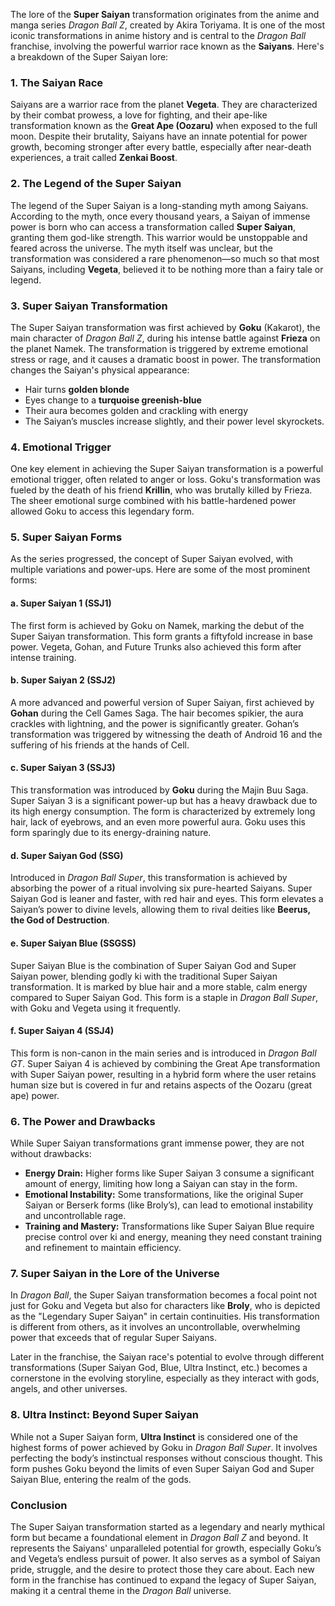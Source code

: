 The lore of the **Super Saiyan** transformation originates from the anime and manga series *Dragon Ball Z*, created by Akira Toriyama. It is one of the most iconic transformations in anime history and is central to the *Dragon Ball* franchise, involving the powerful warrior race known as the **Saiyans**. Here's a breakdown of the Super Saiyan lore:

### 1. **The Saiyan Race**
Saiyans are a warrior race from the planet **Vegeta**. They are characterized by their combat prowess, a love for fighting, and their ape-like transformation known as the **Great Ape (Oozaru)** when exposed to the full moon. Despite their brutality, Saiyans have an innate potential for power growth, becoming stronger after every battle, especially after near-death experiences, a trait called **Zenkai Boost**.

### 2. **The Legend of the Super Saiyan**
The legend of the Super Saiyan is a long-standing myth among Saiyans. According to the myth, once every thousand years, a Saiyan of immense power is born who can access a transformation called **Super Saiyan**, granting them god-like strength. This warrior would be unstoppable and feared across the universe. The myth itself was unclear, but the transformation was considered a rare phenomenon—so much so that most Saiyans, including **Vegeta**, believed it to be nothing more than a fairy tale or legend.

### 3. **Super Saiyan Transformation**
The Super Saiyan transformation was first achieved by **Goku** (Kakarot), the main character of *Dragon Ball Z*, during his intense battle against **Frieza** on the planet Namek. The transformation is triggered by extreme emotional stress or rage, and it causes a dramatic boost in power. The transformation changes the Saiyan's physical appearance: 
- Hair turns **golden blonde**
- Eyes change to a **turquoise greenish-blue**
- Their aura becomes golden and crackling with energy
- The Saiyan’s muscles increase slightly, and their power level skyrockets.

### 4. **Emotional Trigger**
One key element in achieving the Super Saiyan transformation is a powerful emotional trigger, often related to anger or loss. Goku's transformation was fueled by the death of his friend **Krillin**, who was brutally killed by Frieza. The sheer emotional surge combined with his battle-hardened power allowed Goku to access this legendary form.

### 5. **Super Saiyan Forms**
As the series progressed, the concept of Super Saiyan evolved, with multiple variations and power-ups. Here are some of the most prominent forms:

#### a. **Super Saiyan 1 (SSJ1)**
The first form is achieved by Goku on Namek, marking the debut of the Super Saiyan transformation. This form grants a fiftyfold increase in base power. Vegeta, Gohan, and Future Trunks also achieved this form after intense training.

#### b. **Super Saiyan 2 (SSJ2)**
A more advanced and powerful version of Super Saiyan, first achieved by **Gohan** during the Cell Games Saga. The hair becomes spikier, the aura crackles with lightning, and the power is significantly greater. Gohan’s transformation was triggered by witnessing the death of Android 16 and the suffering of his friends at the hands of Cell.

#### c. **Super Saiyan 3 (SSJ3)**
This transformation was introduced by **Goku** during the Majin Buu Saga. Super Saiyan 3 is a significant power-up but has a heavy drawback due to its high energy consumption. The form is characterized by extremely long hair, lack of eyebrows, and an even more powerful aura. Goku uses this form sparingly due to its energy-draining nature.

#### d. **Super Saiyan God (SSG)**
Introduced in *Dragon Ball Super*, this transformation is achieved by absorbing the power of a ritual involving six pure-hearted Saiyans. Super Saiyan God is leaner and faster, with red hair and eyes. This form elevates a Saiyan’s power to divine levels, allowing them to rival deities like **Beerus, the God of Destruction**.

#### e. **Super Saiyan Blue (SSGSS)**
Super Saiyan Blue is the combination of Super Saiyan God and Super Saiyan power, blending godly ki with the traditional Super Saiyan transformation. It is marked by blue hair and a more stable, calm energy compared to Super Saiyan God. This form is a staple in *Dragon Ball Super*, with Goku and Vegeta using it frequently.

#### f. **Super Saiyan 4 (SSJ4)**
This form is non-canon in the main series and is introduced in *Dragon Ball GT*. Super Saiyan 4 is achieved by combining the Great Ape transformation with Super Saiyan power, resulting in a hybrid form where the user retains human size but is covered in fur and retains aspects of the Oozaru (great ape) power.

### 6. **The Power and Drawbacks**
While Super Saiyan transformations grant immense power, they are not without drawbacks:
- **Energy Drain:** Higher forms like Super Saiyan 3 consume a significant amount of energy, limiting how long a Saiyan can stay in the form.
- **Emotional Instability:** Some transformations, like the original Super Saiyan or Berserk forms (like Broly’s), can lead to emotional instability and uncontrollable rage.
- **Training and Mastery:** Transformations like Super Saiyan Blue require precise control over ki and energy, meaning they need constant training and refinement to maintain efficiency.

### 7. **Super Saiyan in the Lore of the Universe**
In *Dragon Ball*, the Super Saiyan transformation becomes a focal point not just for Goku and Vegeta but also for characters like **Broly**, who is depicted as the "Legendary Super Saiyan" in certain continuities. His transformation is different from others, as it involves an uncontrollable, overwhelming power that exceeds that of regular Super Saiyans.

Later in the franchise, the Saiyan race's potential to evolve through different transformations (Super Saiyan God, Blue, Ultra Instinct, etc.) becomes a cornerstone in the evolving storyline, especially as they interact with gods, angels, and other universes.

### 8. **Ultra Instinct: Beyond Super Saiyan**
While not a Super Saiyan form, **Ultra Instinct** is considered one of the highest forms of power achieved by Goku in *Dragon Ball Super*. It involves perfecting the body’s instinctual responses without conscious thought. This form pushes Goku beyond the limits of even Super Saiyan God and Super Saiyan Blue, entering the realm of the gods.

### Conclusion
The Super Saiyan transformation started as a legendary and nearly mythical form but became a foundational element in *Dragon Ball Z* and beyond. It represents the Saiyans' unparalleled potential for growth, especially Goku’s and Vegeta’s endless pursuit of power. It also serves as a symbol of Saiyan pride, struggle, and the desire to protect those they care about. Each new form in the franchise has continued to expand the legacy of Super Saiyan, making it a central theme in the *Dragon Ball* universe.
